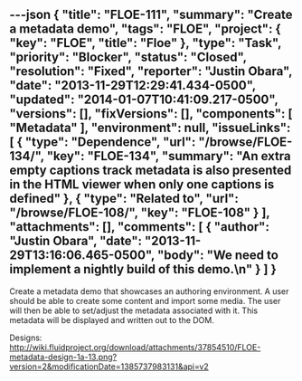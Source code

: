 ---json
{
  "title": "FLOE-111",
  "summary": "Create a metadata demo",
  "tags": "FLOE",
  "project": {
    "key": "FLOE",
    "title": "Floe"
  },
  "type": "Task",
  "priority": "Blocker",
  "status": "Closed",
  "resolution": "Fixed",
  "reporter": "Justin Obara",
  "date": "2013-11-29T12:29:41.434-0500",
  "updated": "2014-01-07T10:41:09.217-0500",
  "versions": [],
  "fixVersions": [],
  "components": [
    "Metadata"
  ],
  "environment": null,
  "issueLinks": [
    {
      "type": "Dependence",
      "url": "/browse/FLOE-134/",
      "key": "FLOE-134",
      "summary": "An extra empty captions track metadata is also presented in the HTML viewer when only one captions is defined"
    },
    {
      "type": "Related to",
      "url": "/browse/FLOE-108/",
      "key": "FLOE-108"
    }
  ],
  "attachments": [],
  "comments": [
    {
      "author": "Justin Obara",
      "date": "2013-11-29T13:16:06.465-0500",
      "body": "We need to implement a nightly build of this demo.\n"
    }
  ]
}
---
Create a metadata demo that showcases an authoring environment. A user should be able to create some content and import some media. The user will then be able to set/adjust the metadata associated with it. This metadata will be displayed and written out to the DOM.

Designs: <http://wiki.fluidproject.org/download/attachments/37854510/FLOE-metadata-design-1a-13.png?version=2&modificationDate=1385737983131&api=v2>

        